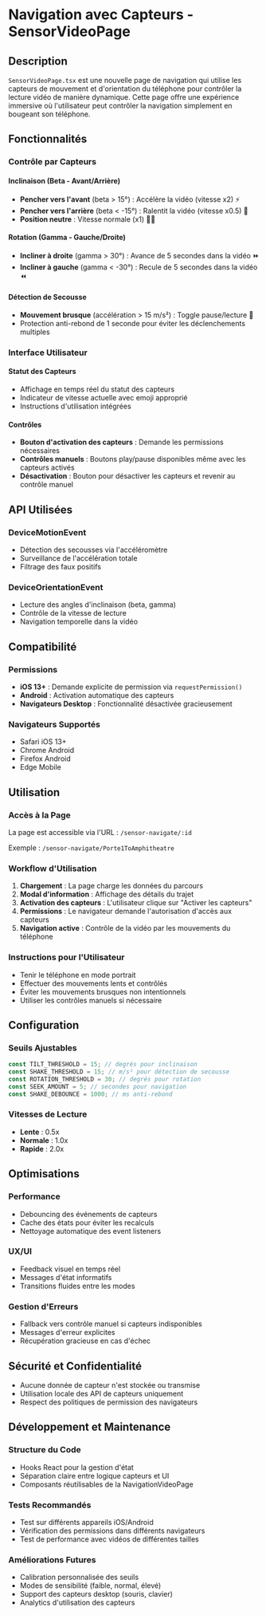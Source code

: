 # Navigation avec Capteurs - SensorVideoPage

## Description

`SensorVideoPage.tsx` est une nouvelle page de navigation qui utilise les capteurs de mouvement et d'orientation du téléphone pour contrôler la lecture vidéo de manière dynamique. Cette page offre une expérience immersive où l'utilisateur peut contrôler la navigation simplement en bougeant son téléphone.

## Fonctionnalités

### Contrôle par Capteurs

#### Inclinaison (Beta - Avant/Arrière)
- **Pencher vers l'avant** (beta > 15°) : Accélère la vidéo (vitesse x2) ⚡
- **Pencher vers l'arrière** (beta < -15°) : Ralentit la vidéo (vitesse x0.5) 🐌
- **Position neutre** : Vitesse normale (x1) 🚶‍♂️

#### Rotation (Gamma - Gauche/Droite)
- **Incliner à droite** (gamma > 30°) : Avance de 5 secondes dans la vidéo ⏩
- **Incliner à gauche** (gamma < -30°) : Recule de 5 secondes dans la vidéo ⏪

#### Détection de Secousse
- **Mouvement brusque** (accélération > 15 m/s²) : Toggle pause/lecture 🔄
- Protection anti-rebond de 1 seconde pour éviter les déclenchements multiples

### Interface Utilisateur

#### Statut des Capteurs
- Affichage en temps réel du statut des capteurs
- Indicateur de vitesse actuelle avec emoji approprié
- Instructions d'utilisation intégrées

#### Contrôles
- **Bouton d'activation des capteurs** : Demande les permissions nécessaires
- **Contrôles manuels** : Boutons play/pause disponibles même avec les capteurs activés
- **Désactivation** : Bouton pour désactiver les capteurs et revenir au contrôle manuel

## API Utilisées

### DeviceMotionEvent
- Détection des secousses via l'accéléromètre
- Surveillance de l'accélération totale
- Filtrage des faux positifs

### DeviceOrientationEvent
- Lecture des angles d'inclinaison (beta, gamma)
- Contrôle de la vitesse de lecture
- Navigation temporelle dans la vidéo

## Compatibilité

### Permissions
- **iOS 13+** : Demande explicite de permission via `requestPermission()`
- **Android** : Activation automatique des capteurs
- **Navigateurs Desktop** : Fonctionnalité désactivée gracieusement

### Navigateurs Supportés
- Safari iOS 13+
- Chrome Android
- Firefox Android
- Edge Mobile

## Utilisation

### Accès à la Page
La page est accessible via l'URL : `/sensor-navigate/:id`

Exemple : `/sensor-navigate/Porte1ToAmphitheatre`

### Workflow d'Utilisation
1. **Chargement** : La page charge les données du parcours
2. **Modal d'information** : Affichage des détails du trajet
3. **Activation des capteurs** : L'utilisateur clique sur "Activer les capteurs"
4. **Permissions** : Le navigateur demande l'autorisation d'accès aux capteurs
5. **Navigation active** : Contrôle de la vidéo par les mouvements du téléphone

### Instructions pour l'Utilisateur
- Tenir le téléphone en mode portrait
- Effectuer des mouvements lents et contrôlés
- Éviter les mouvements brusques non intentionnels
- Utiliser les contrôles manuels si nécessaire

## Configuration

### Seuils Ajustables
```typescript
const TILT_THRESHOLD = 15; // degrés pour inclinaison
const SHAKE_THRESHOLD = 15; // m/s² pour détection de secousse
const ROTATION_THRESHOLD = 30; // degrés pour rotation
const SEEK_AMOUNT = 5; // secondes pour navigation
const SHAKE_DEBOUNCE = 1000; // ms anti-rebond
```

### Vitesses de Lecture
- **Lente** : 0.5x
- **Normale** : 1.0x
- **Rapide** : 2.0x

## Optimisations

### Performance
- Debouncing des événements de capteurs
- Cache des états pour éviter les recalculs
- Nettoyage automatique des event listeners

### UX/UI
- Feedback visuel en temps réel
- Messages d'état informatifs
- Transitions fluides entre les modes

### Gestion d'Erreurs
- Fallback vers contrôle manuel si capteurs indisponibles
- Messages d'erreur explicites
- Récupération gracieuse en cas d'échec

## Sécurité et Confidentialité

- Aucune donnée de capteur n'est stockée ou transmise
- Utilisation locale des API de capteurs uniquement
- Respect des politiques de permission des navigateurs

## Développement et Maintenance

### Structure du Code
- Hooks React pour la gestion d'état
- Séparation claire entre logique capteurs et UI
- Composants réutilisables de la NavigationVideoPage

### Tests Recommandés
- Test sur différents appareils iOS/Android
- Vérification des permissions dans différents navigateurs
- Test de performance avec vidéos de différentes tailles

### Améliorations Futures
- Calibration personnalisée des seuils
- Modes de sensibilité (faible, normal, élevé)
- Support des capteurs desktop (souris, clavier)
- Analytics d'utilisation des capteurs
